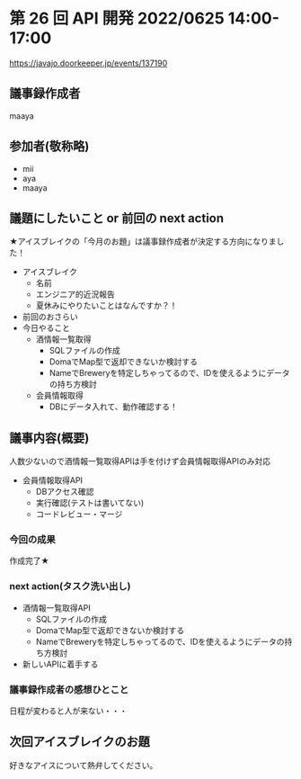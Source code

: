 # 第 26 回 API 開発 2022/0625 14:00-17:00

https://javajo.doorkeeper.jp/events/137190

## 議事録作成者
maaya

## 参加者(敬称略)
- mii
- aya
- maaya


## 議題にしたいこと or 前回の next action

★アイスブレイクの「今月のお題」は議事録作成者が決定する方向になりました！

- アイスブレイク
    - 名前
    - エンジニア的近況報告
    - 夏休みにやりたいことはなんですか？！
- 前回のおさらい
- 今日やること
  - 酒情報一覧取得
    - SQLファイルの作成
    - DomaでMap型で返却できないか検討する
    - NameでBreweryを特定しちゃってるので、IDを使えるようにデータの持ち方検討
  - 会員情報取得
    - DBにデータ入れて、動作確認する！

## 議事内容(概要)

人数少ないので酒情報一覧取得APIは手を付けず会員情報取得APIのみ対応

- 会員情報取得API
    - DBアクセス確認
    - 実行確認(テストは書いてない)
    - コードレビュー・マージ

### 今回の成果
作成完了★

### next action(タスク洗い出し)
- 酒情報一覧取得API
    - SQLファイルの作成
    - DomaでMap型で返却できないか検討する
    - NameでBreweryを特定しちゃってるので、IDを使えるようにデータの持ち方検討
- 新しいAPIに着手する

### 議事録作成者の感想ひとこと
日程が変わると人が来ない・・・

## 次回アイスブレイクのお題
好きなアイスについて熱弁してください。
